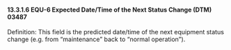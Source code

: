 #### 13.3.1.6 EQU-6 Expected Date/Time of the Next Status Change (DTM) 03487

Definition: This field is the predicted date/time of the next equipment status change (e.g. from “maintenance” back to “normal operation”).
